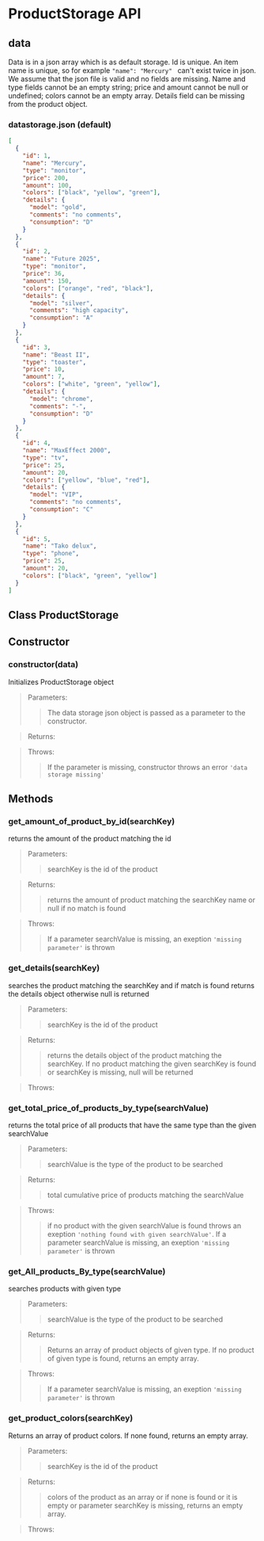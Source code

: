 # ProductStorage API

## data

Data is in a json array which is as default storage. Id is unique. An item name is unique, so for example `"name": "Mercury" ` can't exist twice in json. We assume that the json file is valid and no fields are missing. Name and type fields cannot be an empty string; price and amount cannot be null or undefined; colors cannot be an empty array. Details field can be missing from the product object.

### datastorage.json (default)

```json
[
  {
    "id": 1,
    "name": "Mercury",
    "type": "monitor",
    "price": 200,
    "amount": 100,
    "colors": ["black", "yellow", "green"],
    "details": {
      "model": "gold",
      "comments": "no comments",
      "consumption": "D"
    }
  },
  {
    "id": 2,
    "name": "Future 2025",
    "type": "monitor",
    "price": 36,
    "amount": 150,
    "colors": ["orange", "red", "black"],
    "details": {
      "model": "silver",
      "comments": "high capacity",
      "consumption": "A"
    }
  },
  {
    "id": 3,
    "name": "Beast II",
    "type": "toaster",
    "price": 10,
    "amount": 7,
    "colors": ["white", "green", "yellow"],
    "details": {
      "model": "chrome",
      "comments": "-",
      "consumption": "D"
    }
  },
  {
    "id": 4,
    "name": "MaxEffect 2000",
    "type": "tv",
    "price": 25,
    "amount": 20,
    "colors": ["yellow", "blue", "red"],
    "details": {
      "model": "VIP",
      "comments": "no comments",
      "consumption": "C"
    }
  },
  {
    "id": 5,
    "name": "Tako delux",
    "type": "phone",
    "price": 25,
    "amount": 20,
    "colors": ["black", "green", "yellow"]
  }
]
```

## Class ProductStorage

## Constructor

### **constructor(data)**

Initializes ProductStorage object

> Parameters:
>
> > The data storage json object is passed as a parameter to the constructor.

> Returns:
>
> >

> Throws:
>
> > If the parameter is missing, constructor throws an error `'data storage missing'`

## Methods

### **get_amount_of_product_by_id(searchKey)**

returns the amount of the product matching the id

> Parameters:
>
> > searchKey is the id of the product

> Returns:
>
> > returns the amount of product matching the searchKey name or null if no match is found

> Throws:
>
> > If a parameter searchValue is missing, an exeption `'missing parameter'` is thrown

### **get_details(searchKey)**

searches the product matching the searchKey and if match is found returns the details object otherwise null is returned

> Parameters:
>
> > searchKey is the id of the product

> Returns:
>
> > returns the details object of the product matching the searchKey. If no product matching the given searchKey is found or searchKey is missing, null will be returned

> Throws:
>
> >

### **get_total_price_of_products_by_type(searchValue)**

returns the total price of all products that have the same type than the given searchValue

> Parameters:
>
> > searchValue is the type of the product to be searched

> Returns:
>
> > total cumulative price of products matching the searchValue

> Throws:
>
> > if no product with the given searchValue is found throws an exeption `'nothing found with given searchValue'`. If a parameter searchValue is missing, an exeption `'missing parameter'` is thrown

### **get_All_products_By_type(searchValue)**

searches products with given type

> Parameters:
>
> > searchValue is the type of the product to be searched

> Returns:
>
> > Returns an array of product objects of given type. If no product of given type is found, returns an empty array.

> Throws:
>
> > If a parameter searchValue is missing, an exeption `'missing parameter'` is thrown

### **get_product_colors(searchKey)**

Returns an array of product colors. If none found, returns an empty array.

> Parameters:
>
> > searchKey is the id of the product

> Returns:
>
> > colors of the product as an array or if none is found or it is empty or parameter searchKey is missing, returns an empty array.

> Throws:
>
> >
